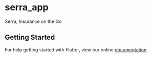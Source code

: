 # serra_app

Serra, Insurance on the Go

## Getting Started

For help getting started with Flutter, view our online
[documentation](https://flutter.io/).
